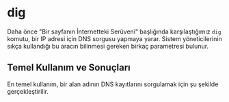 # dig

Daha önce "Bir sayfanın İnternetteki Serüveni" başlığında karşılaştığımız ```dig``` komutu, bir IP adresi için DNS sorgusu yapmaya yarar. Sistem yöneticilerinin sıkça kullandığı bu aracın bilinmesi gereken birkaç parametresi bulunur.

## Temel Kullanım ve Sonuçları

En temel kullanım, bir alan adının DNS kayıtlarını sorgulamak için şu şekilde gerçekleştirilir.